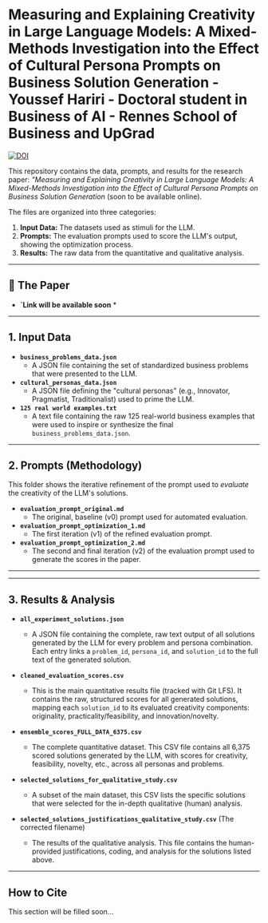 
# Measuring and Explaining Creativity in Large Language Models: A Mixed-Methods Investigation into the Effect of Cultural Persona Prompts on Business Solution Generation - Youssef Hariri - Doctoral student in Business of AI - Rennes School of Business and UpGrad
[![DOI](https://img.shields.io/badge/DOI-10.5281/zenodo.17407393-blue)](https://doi.org/10.5281/zenodo.17407393)

This repository contains the data, prompts, and results for the research paper: *"Measuring and Explaining Creativity in Large Language Models: A Mixed-Methods Investigation into the Effect of Cultural Persona Prompts on Business Solution Generation* (soon to be available online).

The files are organized into three categories:
1.  **Input Data:** The datasets used as stimuli for the LLM.
2.  **Prompts:** The evaluation prompts used to score the LLM's output, showing the optimization process.
3.  **Results:** The raw data from the quantitative and qualitative analysis.

---

## 📜 The Paper

* **`Link will be available soon**
    *

---

## 1. Input Data

* **`business_problems_data.json`**
    * A JSON file containing the set of standardized business problems that were presented to the LLM.
* **`cultural_personas_data.json`**
    * A JSON file defining the "cultural personas" (e.g., Innovator, Pragmatist, Traditionalist) used to prime the LLM.
* **`125 real world examples.txt`**
    * A text file containing the raw 125 real-world business examples that were used to inspire or synthesize the final `business_problems_data.json`.

---

## 2. Prompts (Methodology)

This folder shows the iterative refinement of the prompt used to *evaluate* the creativity of the LLM's solutions.

* **`evaluation_prompt_original.md`**
    * The original, baseline (v0) prompt used for automated evaluation.
* **`evaluation_prompt_optimization_1.md`**
    * The first iteration (v1) of the refined evaluation prompt.
* **`evaluation_prompt_optimization_2.md`**
    * The second and final iteration (v2) of the evaluation prompt used to generate the scores in the paper.

---

---

## 3. Results & Analysis

* **`all_experiment_solutions.json`**
    * A JSON file containing the complete, raw text output of all solutions generated by the LLM for every problem and persona combination. Each entry links a `problem_id`, `persona_id`, and `solution_id` to the full text of the generated solution.

* **`cleaned_evaluation_scores.csv`**
    * This is the main quantitative results file (tracked with Git LFS). It contains the raw, structured scores for all generated solutions, mapping each `solution_id` to its evaluated creativity components: originality, practicality/feasibility, and innovation/novelty.

* **`ensemble_scores_FULL_DATA_6375.csv`**
    * The complete quantitative dataset. This CSV file contains all 6,375 scored solutions generated by the LLM, with scores for creativity, feasibility, novelty, etc., across all personas and problems.

* **`selected_solutions_for_qualitative_study.csv`**
    * A subset of the main dataset, this CSV lists the specific solutions that were selected for the in-depth qualitative (human) analysis.

* **`selected_solutions_justifications_qualitative_study.csv`** (The corrected filename)
    * The results of the qualitative analysis. This file contains the human-provided justifications, coding, and analysis for the solutions listed above.

---

## How to Cite

This section will be filled soon...
```
